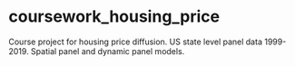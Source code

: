 # coursework_housing_price
Course project for housing price diffusion. US state level panel data 1999-2019. Spatial panel and dynamic panel models.
